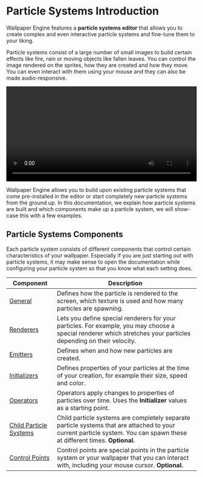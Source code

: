 # Particle Systems Introduction

Wallpaper Engine features a **particle systems editor** that allows you to create complex and even interactive particle systems and fine-tune them to your liking.

Particle systems consist of a large number of small images to build certain effects like fire, rain or moving objects like fallen leaves. You can control the image rendered on the sprites, how they are created and how they move. You can even interact with them using your mouse and they can also be made audio-responsive.

<video width="100%" controls loop autoplay>
  <source src="/videos/particle_system_editor.mp4" type="video/mp4">
  Your browser does not support the video tag.
</video>

Wallpaper Engine allows you to build upon existing particle systems that come pre-installed in the editor or start completely new particle systems from the ground up. In this documentation, we explain how particle systems are built and which components make up a particle system, we will show-case this with a few examples.

## Particle Systems Components

Each particle system consists of different components that control certain characteristics of your wallpaper. Especially if you are just starting out with particle systems, it may make sense to open the documentation while configuring your particle system so that you know what each setting does.

| Component            | Description   |
|----------------------|---------------|
| [General](/en/scene/particles/component/general.html) | Defines how the particle is rendered to the screen, which texture is used and how many particles are spawning. |
| [Renderers](/en/scene/particles/component/renderer.html) | Lets you define special renderers for your particles. For example, you may choose a special renderer which stretches your particles depending on their velocity. |
| [Emitters](/en/scene/particles/component/emitter.html) | Defines when and how new particles are created. |
| [Initializers](/en/scene/particles/component/initializer.html) | Defines properties of your particles at the time of your creation, for example their size, speed and color. |
| [Operators](/en/scene/particles/component/operator.html) | Operators apply changes to properties of particles over time. Uses the **Initializer** values as a starting point. |
| [Child Particle Systems](/en/scene/particles/component/children.html) | Child particle systems are completely separate particle systems that are attached to your current particle system. You can spawn these at different times. **Optional.** |
| [Control Points](/en/scene/particles/component/control_point.html) | Control points are special points in the particle system or your wallpaper that you can interact with, including your mouse cursor. **Optional.** |
